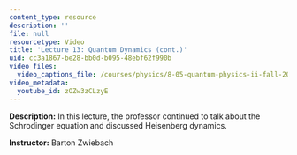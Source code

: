 ```yaml
---
content_type: resource
description: ''
file: null
resourcetype: Video
title: 'Lecture 13: Quantum Dynamics (cont.)'
uid: cc3a1867-be28-bb0d-b095-48ebf62f990b
video_files:
  video_captions_file: /courses/physics/8-05-quantum-physics-ii-fall-2013/video-lectures/lecture-13-quantum-dynamics-cont./zOZw3zCLzyE.vtt
video_metadata:
  youtube_id: zOZw3zCLzyE
---
```


**Description:** In this lecture, the professor continued to talk about the Schrodinger equation and discussed Heisenberg dynamics.

**Instructor:** Barton Zwiebach